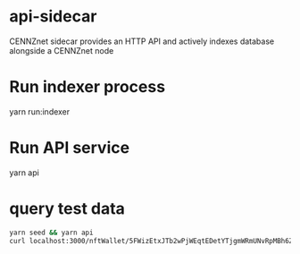 # api-sidecar
CENNZnet sidecar provides an HTTP API and actively indexes database alongside a CENNZnet node 

# Run indexer process
yarn run:indexer

# Run API service
yarn api

# query test data
```bash
yarn seed && yarn api
curl localhost:3000/nftWallet/5FWizEtxJTb2wPjWEqtEDetYTjgmWRmUNvRpMBh6ZDX4JJCt
 ```
